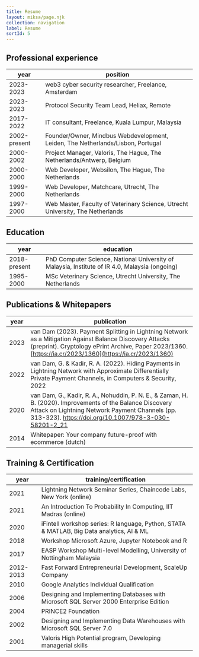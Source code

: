 ```yaml
---
title: Resume
layout: miksa/page.njk
collection: navigation
label: Resume
sortId: 5
---
```


## Professional experience

| year         | position                                                                        |
|--------------|---------------------------------------------------------------------------------|
| 2023-2023    | web3 cyber security researcher, Freelance, Amsterdam                            |
| 2023-2023    | Protocol Security Team Lead, Heliax, Remote                                     |
| 2017-2022    | IT consultant, Freelance, Kuala Lumpur, Malaysia                                |
| 2002-present | Founder/Owner, Mindbus Webdevelopment, Leiden, The Netherlands/Lisbon, Portugal |
| 2000-2002    | Project Manager, Valoris, The Hague, The Netherlands/Antwerp, Belgium           |
| 2000-2000    | Web Developer, Websilon, The Hague, The Netherlands                             |
| 1999-2000    | Web Developer, Matchcare, Utrecht, The Netherlands                              |
| 1997-2000    | Web Master, Faculty of Veterinary Science, Utrecht University, The Netherlands  |

## Education

| year         | education                                                                                      |
|--------------|------------------------------------------------------------------------------------------------|
| 2018-present | PhD Computer Science, National University of Malaysia, Institute of IR 4.0, Malaysia (ongoing) |
| 1995-2000    | MSc Veterinary Science, Utrecht University, The Netherlands                                    |

## Publications & Whitepapers

| year | publication                                                                                                                                                                                                          |
|------|----------------------------------------------------------------------------------------------------------------------------------------------------------------------------------------------------------------------|
| 2023 | van Dam (2023). Payment Splitting in Lightning Network as a Mitigation Against Balance Discovery Attacks (preprint). Cryptology ePrint Archive, Paper 2023/1360. [https://ia.cr/2023/1360](https://ia.cr/2023/1360)| 
| 2022 | van Dam, G. & Kadir, R. A. (2022). Hiding Payments in Lightning Network with Approximate Differentially Private Payment Channels, in Computers & Security, 2022  | 
| 2020 | van Dam, G., Kadir, R. A., Nohuddin, P. N. E., & Zaman, H. B. (2020). Improvements of the Balance Discovery Attack on Lightning Network Payment Channels (pp. 313-323). https://doi.org/10.1007/978-3-030-58201-2_21 |
| 2014 | Whitepaper: Your company future-proof with ecommerce (dutch)                                                                                                                                                         |

## Training & Certification

| year      | training/certification                                                                    |
|-----------|-------------------------------------------------------------------------------------------|
| 2021      | Lightning Network Seminar Series, Chaincode Labs, New York (online)                       |
| 2021      | An Introduction To Probability In Computing, IIT Madras (online)                          |
| 2020      | iFintell workshop series: R language, Python, STATA & MATLAB, Big Data analytics, AI & ML |
| 2018      | Workshop Microsoft Azure, Jupyter Notebook and R                                          |
| 2017      | EASP Workshop Multi-level Modelling, University of Nottingham Malaysia                    |
| 2012-2013 | Fast Forward Entrepreneurial Development, ScaleUp Company                                 |
| 2010      | Google Analytics Individual Qualification                                                 |
| 2006      | Designing and Implementing Databases with Microsoft SQL Server 2000 Enterprise Edition    |
| 2004      | PRINCE2 Foundation                                                                        |
| 2002      | Designing and Implementing Data Warehouses with Microsoft SQL Server 7.0                  |
| 2001      | Valoris High Potential program, Developing managerial skills                              |
